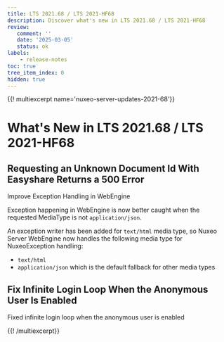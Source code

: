```yaml
---
title: LTS 2021.68 / LTS 2021-HF68
description: Discover what's new in LTS 2021.68 / LTS 2021-HF68
review:
   comment: ''
   date: '2025-03-05'
   status: ok
labels:
    - release-notes
toc: true
tree_item_index: 0
hidden: true
---
```


{{! multiexcerpt name='nuxeo-server-updates-2021-68'}}
# What's New in LTS 2021.68 / LTS 2021-HF68

## Requesting an Unknown Document Id With Easyshare Returns a 500 Error

Improve Exception Handling in WebEngine

Exception happening in WebEngine is now better caught when the requested MediaType is not `application/json`.

An exception writer has been added for `text/html` media type, so Nuxeo Server WebEngine now handles the following media type for NuxeoException handling:

- `text/html`
- `application/json` which is the default fallback for other media types

## Fix Infinite Login Loop When the Anonymous User Is Enabled

Fixed infinite login loop when the anonymous user is enabled


{{! /multiexcerpt}}
